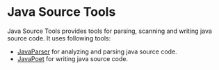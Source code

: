 # Java Source Tools
Java Source Tools provides tools for parsing, scanning and writing java source code. It uses following tools:

- [JavaParser](https://github.com/javaparser/javaparser) for analyzing and parsing java source code.
- [JavaPoet](https://github.com/square/javapoet) for writing java source code.
